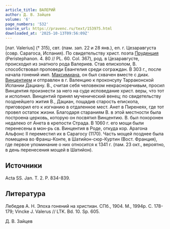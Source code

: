 ```yaml
---
article_title: ВАЛЕРИЙ
author: Д. В. Зайцев
volume: '6'
page_numbers: '532'
source_url: https://pravenc.ru/text/153975.html
downloaded_at: '2025-10-13T09:56:09Z'
---
```


[лат. Valerius] († 315), свт. (пам. зап. 22 и 28 янв.), еп. г. Цезаравгуста (совр. Сарагоса, Испания). По свидетельству христ. поэта [Пруденция](https://pravenc.ru/text/Пруденция.html) (Peristephanon. 4. 80 // PL. 60. Col. 367), род. в Цезаравгусте, происходил из знатного рода Валериев. Став епископом, В. способствовал проповеди Евангелия среди сограждан. В 303 г., после начала гонений имп. [Максимиана](https://pravenc.ru/text/Максимиан.html), он был схвачен вместе с диак. [Винцентием](https://pravenc.ru/text/Винцентием.html) и отправлен в г. Валенцию к проконсулу Тарраконской Испании Дациану. В., считая себя человеком некрасноречивым, просил Винцентия произнести за него на суде исповедание христ. веры, что тот и исполнил. Винцентий принял мученический венец; по свидетельству позднейшего жития В., Дациан, пощадив старость епископа, приговорил его к изгнанию в отдаленное мест. Анет в Пиренеях, где тот провел остаток жизни. Благодаря стараниям В. в этой местности была построена церковь, которую он посвятил Винцентию. В. был похоронен недалеко от Анета в крепости Страда. В 1060 г. его мощи были перенесены в мон-рь св. Винцентия в Роде, откуда кор. Арагона Альфонс II переместил их в Сарагосу (1170). Часть мощей позднее была помещена во Франш-Конте, в Шатийон-сюр-Куртин (Вост. Франция), где первое упоминание о них относится к 1341 г. (пам. 23 окт., вероятно, в день перенесения мощей в Шатийон).

## Источники

Acta SS. Jan. T. 2. P. 834-839.

## Литература

Лебедев А. Н. Эпоха гонений на христиан. СПб., 1904. М., 1994р. С. 178-179; Vincke J. Valerus // LTK. Bd. 10. Sp. 605.

Д. В. Зайцев
